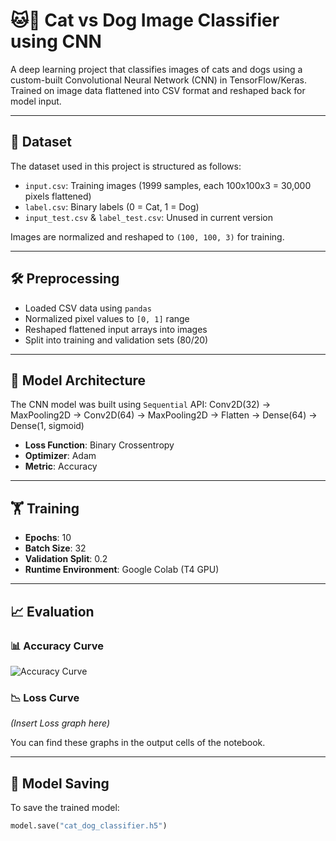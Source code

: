 # 🐱🐶 Cat vs Dog Image Classifier using CNN

A deep learning project that classifies images of cats and dogs using a custom-built Convolutional Neural Network (CNN) in TensorFlow/Keras. Trained on image data flattened into CSV format and reshaped back for model input.

---

## 📂 Dataset

The dataset used in this project is structured as follows:

- `input.csv`: Training images (1999 samples, each 100x100x3 = 30,000 pixels flattened)
- `label.csv`: Binary labels (0 = Cat, 1 = Dog)
- `input_test.csv` & `label_test.csv`: Unused in current version

Images are normalized and reshaped to `(100, 100, 3)` for training.

---

## 🛠️ Preprocessing

- Loaded CSV data using `pandas`
- Normalized pixel values to `[0, 1]` range
- Reshaped flattened input arrays into images
- Split into training and validation sets (80/20)

---

## 🧠 Model Architecture

The CNN model was built using `Sequential` API:
Conv2D(32) → MaxPooling2D →
Conv2D(64) → MaxPooling2D →
Flatten → Dense(64) → Dense(1, sigmoid)


- **Loss Function**: Binary Crossentropy  
- **Optimizer**: Adam  
- **Metric**: Accuracy

---

## 🏋️ Training

- **Epochs**: 10  
- **Batch Size**: 32  
- **Validation Split**: 0.2  
- **Runtime Environment**: Google Colab (T4 GPU)

---

## 📈 Evaluation

### 📊 Accuracy Curve
![Accuracy Curve](D:\Desktop\PBEL\accuracy_curve.jpg)

### 📉 Loss Curve
*(Insert Loss graph here)*

You can find these graphs in the output cells of the notebook.

---

## 💾 Model Saving

To save the trained model:
```python
model.save("cat_dog_classifier.h5")

